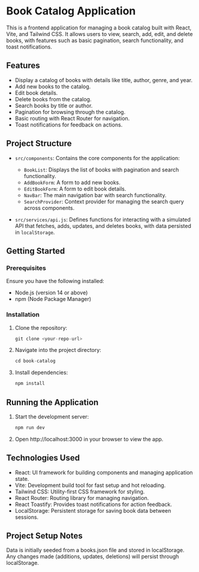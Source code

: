 # Book Catalog Application

This is a frontend application for managing a book catalog built with React, Vite, and Tailwind CSS. It allows users to view, search, add, edit, and delete books, with features such as basic pagination, search functionality, and toast notifications.

## Features
- Display a catalog of books with details like title, author, genre, and year.
- Add new books to the catalog.
- Edit book details.
- Delete books from the catalog.
- Search books by title or author.
- Pagination for browsing through the catalog.
- Basic routing with React Router for navigation.
- Toast notifications for feedback on actions.

## Project Structure

- `src/components`: Contains the core components for the application:
  - `BookList`: Displays the list of books with pagination and search functionality.
  - `AddBookForm`: A form to add new books.
  - `EditBookForm`: A form to edit book details.
  - `NavBar`: The main navigation bar with search functionality.
  - `SearchProvider`: Context provider for managing the search query across components.

- `src/services/api.js`: Defines functions for interacting with a simulated API that fetches, adds, updates, and deletes books, with data persisted in `localStorage`.

## Getting Started

### Prerequisites
Ensure you have the following installed:
- Node.js (version 14 or above)
- npm (Node Package Manager)

### Installation
1. Clone the repository:
   ```node.js
   git clone <your-repo-url>
2. Navigate into the project directory:
   ```node.js
   cd book-catalog
3. Install dependencies:
   ```node.js
   npm install

## Running the Application
1. Start the development server:
   ```node.js
   npm run dev
2. Open http://localhost:3000 in your browser to view the app.

## Technologies Used
- React: UI framework for building components and managing application state.
- Vite: Development build tool for fast setup and hot reloading.
- Tailwind CSS: Utility-first CSS framework for styling.
- React Router: Routing library for managing navigation.
- React Toastify: Provides toast notifications for action feedback.
- LocalStorage: Persistent storage for saving book data between sessions.

## Project Setup Notes
Data is initially seeded from a books.json file and stored in localStorage. Any changes made (additions, updates, deletions) will persist through localStorage.